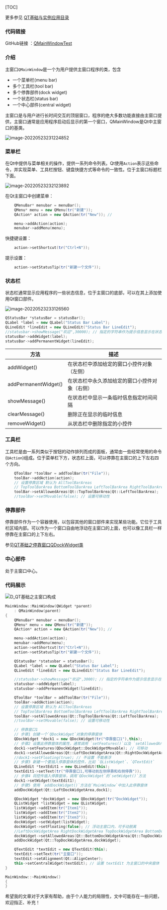 [TOC]

更多参见
[QT基础与实例应用目录](https://blog.csdn.net/leacock1991/article/details/118662440)

### 代码链接

GitHub链接 ：[QMainWindowTest](https://github.com/lichangke/QT/tree/main/CodeDemo/CH5/QMainWindowTest/QMainWindowTest)



### 介绍

主窗口`QMainWindow`是一个为用户提供主窗口程序的类，包含

- 一个菜单栏(menu bar)
- 多个工具栏(tool bar)
- 多个停靠部件(dock widget)
- 一个状态栏(status bar)
- 一个中心部件(central widget)

主窗口是与用户进行长时间交互的顶层窗口，程序的绝大多数功能直接由主窗口提供，主窗口通常是应用程序启动后显示的第一个窗口，QMainWindow是Qt中主窗口的基类。

![image-20220523231224852](Pictures/QT基础之主窗口构成/A_QT基础之主窗口构成.png)

### 菜单栏

在Qt中提供与菜单相关的操作，提供一系列命令列表。Qt使用`Action`表示这些命令，并实现菜单、工具栏按钮、键盘快捷方式等命令的一致性。位于主窗口标题栏下面。

![image-20220523232123892](Pictures/QT基础之主窗口构成/B_QT基础之主窗口构成.png)

在Qt主窗口中创建菜单：

```cpp
    QMenuBar* menubar = menuBar();
    QMenu* menu = new QMenu(tr("新建"));
    QAction* action = new QAction(tr("New")); //

    menu->addAction(action);
    menubar->addMenu(menu);
```

快捷键设置：

```cpp
    action->setShortcut(tr("Ctrl+N"));
```

提示设置：

```cpp
    action->setStatusTip(tr("新建一个文件"));
```



### 状态栏

状态栏通常显示应用程序的一些状态信息，位于主窗口的底部，可以在其上添加使用Qt窗口部件。

![image-20220523233126560](Pictures/QT基础之主窗口构成/C_QT基础之主窗口构成.png)

```cpp
QStatusBar *statusBar = statusBar();
QLabel *label = new QLabel("Status Bar Label");
QLineEdit *lineEdit = new QLineEdit("Status Bar LineEdit");
//statusbar->showMessage("欢迎",30000); // 指定的字符串作为提示信息显示在状态栏左侧，并且第二个是指定显示的时间
statusBar->addWidget(label);
statusBar->addPermanentWidget(lineEdit);
```

| 方法                 | 描述                                           |
| -------------------- | ---------------------------------------------- |
| addWidget()          | 在状态栏中添加给定的窗口小控件对象（左侧）     |
| addPermanentWidget() | 在状态栏中永久添加给定的窗口小控件对象（右侧） |
| showMessage()        | 在状态栏中显示一条临时信息指定时间间隔         |
| clearMessage()       | 删除正在显示的临时信息                         |
| removeWidget()       | 从状态栏中删除指定的小控件                     |



### 工具栏

工具栏是由一系列类似于按钮的动作排列而成的面板，通常由一些经常使用的命令(`QAction`)组成。位于菜单栏下方，状态栏上面，可以停靠在主窗口的上下左右四个方向。

```cpp
    QToolBar *toolBar = addToolBar(tr("File"));
    toolBar->addAction(action);
    // 设置停靠区域 默认为 AllToolBarAreas
    // TopToolBarArea BottomToolBarArea LeftToolBarArea RightToolBarArea AllToolBarAreas
    toolBar->setAllowedAreas(Qt::TopToolBarArea|Qt::LeftToolBarArea);
    //toolBar->setMovable(false); // 设置可移动性
```

### 停靠部件

停靠部件作为一个容器使用，以包容其他的窗口部件来实现某些功能。它位于工具栏区域内部。可以作为一个窗口自由地浮动在主窗口的上面，也可以像工具栏一样停靠在主窗口的上下左右。

参见[QT基础之停靠窗口QDockWidget类](https://blog.csdn.net/leacock1991/article/details/118866481)



### 中心部件

处于主窗口中心。



### 代码展示

![D_QT基础之主窗口构成](Pictures/QT基础之主窗口构成/D_QT基础之主窗口构成.gif)



```cpp
MainWindow::MainWindow(QWidget *parent)
    : QMainWindow(parent)
{
    QMenuBar* menubar = menuBar();
    QMenu* menu = new QMenu(tr("新建"));
    QAction* action = new QAction(tr("New")); //

    menu->addAction(action);
    menubar->addMenu(menu);
    action->setShortcut(tr("Ctrl+N"));
    action->setStatusTip(tr("新建一个文件"));

    QStatusBar *statusbar = statusBar();
    QLabel *label = new QLabel("Status Bar Label");
    QLineEdit *lineEdit = new QLineEdit("Status Bar LineEdit");

    //statusbar->showMessage("欢迎",3000); // 指定的字符串作为提示信息显示在状态栏左侧，并且第二个是指定显示的时间
    statusbar->addWidget(label);
    statusbar->addPermanentWidget(lineEdit);

    QToolBar *toolBar = addToolBar(tr("File"));
    toolBar->addAction(action);
    // 设置停靠区域 默认为 AllToolBarAreas
    // TopToolBarArea BottomToolBarArea LeftToolBarArea RightToolBarArea AllToolBarAreas
    toolBar->setAllowedAreas(Qt::TopToolBarArea|Qt::LeftToolBarArea);
    //toolBar->setMovable(false); // 设置可移动性

    // 停靠窗口1
    // 步骤1 创建一个`QDockWidget`对象的停靠窗体
    QDockWidget *dock1 = new QDockWidget(tr("停靠窗口1"),this);
    // 步骤2 设置此停靠窗体的属性，通常调用 `setFeatures()`以及 `setAllowedAreas()`
    dock1->setFeatures(QDockWidget::DockWidgetMovable); // 可移动
    dock1->setAllowedAreas(Qt::LeftDockWidgetArea|Qt::RightDockWidgetArea); // 可 左侧停靠 和 右侧停靠
    //dock1->setFloating(true); // 不设置 不能悬浮
    // 步骤3 新建一个要插入停靠窗体的控件，比如 `QListWidget`、`QTextEdit`
    QLineEdit *textEdit1 = new QLineEdit(this);
    textEdit1->setText(tr("停靠窗口1,可移动到左侧停靠和右侧停靠"));
    // 步骤4 将控件插入停靠窗体，调用`QDockWidget`的`setWidget()`方法
    dock1->setWidget(textEdit1);
    // 步骤5 使用 `addDockWidget()`方法在`MainWindow`中加入此停靠窗体
    addDockWidget(Qt::LeftDockWidgetArea,dock1);

    QDockWidget *dockWidget = new QDockWidget(tr("DockWidget"));
    QListWidget *listWidget = new QListWidget;
    listWidget->addItem(tr("Item1"));
    listWidget->addItem(tr("Item2"));
    listWidget->addItem(tr("Item3"));
    dockWidget->setWidget(listWidget);
    dockWidget->setFloating(false); // 浮动主窗口内，可手动脱离
    //LeftDockWidgetArea RightDockWidgetArea TopDockWidgetArea BottomDockWidgetArea AllDockWidgetAreas
    dockWidget->setAllowedAreas(Qt::BottomDockWidgetArea|Qt::TopDockWidgetArea);
    addDockWidget(Qt::TopDockWidgetArea,dockWidget);

    QTextEdit *textEdit = new QTextEdit(this);
    textEdit->setText(tr("主窗口"));
    textEdit->setAlignment(Qt::AlignCenter);
    this->setCentralWidget(textEdit); // 设置 textEdit 为主窗口的中央窗体
}

MainWindow::~MainWindow()
{
}
```



希望我的文章对于大家有帮助，由于个人能力的局限性，文中可能存在一些问题，欢迎指正、补充！


